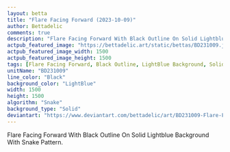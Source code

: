 ```yaml
---
layout: betta
title: "Flare Facing Forward (2023-10-09)"
author: Bettadelic
comments: true
description: "Flare Facing Forward With Black Outline On Solid Lightblue Background With Snake Pattern."
actpub_featured_image: "https://bettadelic.art/static/bettas/BD231009.jpg"
actpub_featured_image_width: 1500
actpub_featured_image_height: 1500
tags: [Flare Facing Forward, Black Outline, LightBlue Background, Solid Background Pattern, Snake Pattern, October 2023]
unitName: "BD231009"
line_color: "Black"
background_color: "LightBlue"
width: 1500
height: 1500
algorithm: "Snake"
background_type: "Solid"
deviantart: "https://www.deviantart.com/bettadelic/art/BD231009-Flare-Facing-Forward-2023-10-09-987189839"
---
```


Flare Facing Forward With Black Outline On Solid Lightblue Background With Snake Pattern.
